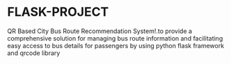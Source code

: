 # FLASK-PROJECT
QR Based City Bus Route Recommendation System!.to provide a comprehensive solution for managing bus route information and facilitating easy access to bus details for passengers by using python flask framework and qrcode library
